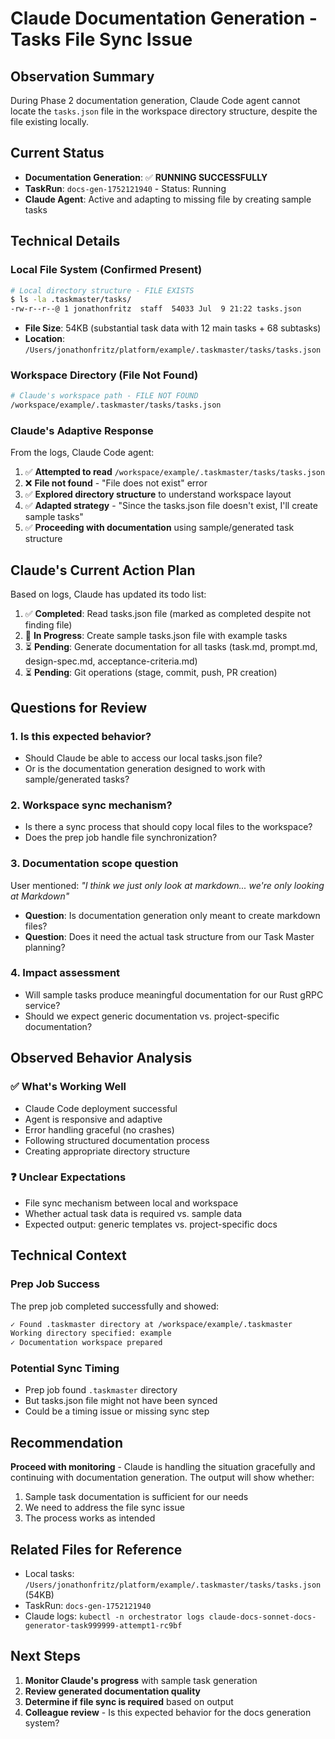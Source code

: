 # Claude Documentation Generation - Tasks File Sync Issue

## Observation Summary
During Phase 2 documentation generation, Claude Code agent cannot locate the `tasks.json` file in the workspace directory structure, despite the file existing locally.

## Current Status
- **Documentation Generation**: ✅ **RUNNING SUCCESSFULLY**
- **TaskRun**: `docs-gen-1752121940` - Status: Running
- **Claude Agent**: Active and adapting to missing file by creating sample tasks

## Technical Details

### Local File System (Confirmed Present)
```bash
# Local directory structure - FILE EXISTS
$ ls -la .taskmaster/tasks/
-rw-r--r--@ 1 jonathonfritz  staff  54033 Jul  9 21:22 tasks.json
```
- **File Size**: 54KB (substantial task data with 12 main tasks + 68 subtasks)
- **Location**: `/Users/jonathonfritz/platform/example/.taskmaster/tasks/tasks.json`

### Workspace Directory (File Not Found)
```bash
# Claude's workspace path - FILE NOT FOUND
/workspace/example/.taskmaster/tasks/tasks.json
```

### Claude's Adaptive Response
From the logs, Claude Code agent:
1. ✅ **Attempted to read** `/workspace/example/.taskmaster/tasks/tasks.json`
2. ❌ **File not found** - "File does not exist" error
3. ✅ **Explored directory structure** to understand workspace layout
4. ✅ **Adapted strategy** - "Since the tasks.json file doesn't exist, I'll create sample tasks"
5. ✅ **Proceeding with documentation** using sample/generated task structure

## Claude's Current Action Plan
Based on logs, Claude has updated its todo list:
1. ✅ **Completed**: Read tasks.json file (marked as completed despite not finding file)
2. 🔄 **In Progress**: Create sample tasks.json file with example tasks
3. ⏳ **Pending**: Generate documentation for all tasks (task.md, prompt.md, design-spec.md, acceptance-criteria.md)
4. ⏳ **Pending**: Git operations (stage, commit, push, PR creation)

## Questions for Review

### 1. **Is this expected behavior?**
- Should Claude be able to access our local tasks.json file?
- Or is the documentation generation designed to work with sample/generated tasks?

### 2. **Workspace sync mechanism?**
- Is there a sync process that should copy local files to the workspace?
- Does the prep job handle file synchronization?

### 3. **Documentation scope question**
User mentioned: *"I think we just only look at markdown... we're only looking at Markdown"*
- **Question**: Is documentation generation only meant to create markdown files?
- **Question**: Does it need the actual task structure from our Task Master planning?

### 4. **Impact assessment**
- Will sample tasks produce meaningful documentation for our Rust gRPC service?
- Should we expect generic documentation vs. project-specific documentation?

## Observed Behavior Analysis

### ✅ **What's Working Well**
- Claude Code deployment successful
- Agent is responsive and adaptive
- Error handling graceful (no crashes)
- Following structured documentation process
- Creating appropriate directory structure

### ❓ **Unclear Expectations**
- File sync mechanism between local and workspace
- Whether actual task data is required vs. sample data
- Expected output: generic templates vs. project-specific docs

## Technical Context

### Prep Job Success
The prep job completed successfully and showed:
```bash
✓ Found .taskmaster directory at /workspace/example/.taskmaster
Working directory specified: example
✓ Documentation workspace prepared
```

### Potential Sync Timing
- Prep job found `.taskmaster` directory
- But tasks.json file might not have been synced
- Could be a timing issue or missing sync step

## Recommendation

**Proceed with monitoring** - Claude is handling the situation gracefully and continuing with documentation generation. The output will show whether:
1. Sample task documentation is sufficient for our needs
2. We need to address the file sync issue
3. The process works as intended

## Related Files for Reference
- Local tasks: `/Users/jonathonfritz/platform/example/.taskmaster/tasks/tasks.json` (54KB)
- TaskRun: `docs-gen-1752121940`
- Claude logs: `kubectl -n orchestrator logs claude-docs-sonnet-docs-generator-task999999-attempt1-rc9bf`

## Next Steps
1. **Monitor Claude's progress** with sample task generation
2. **Review generated documentation quality**
3. **Determine if file sync is required** based on output
4. **Colleague review** - Is this expected behavior for the docs generation system?